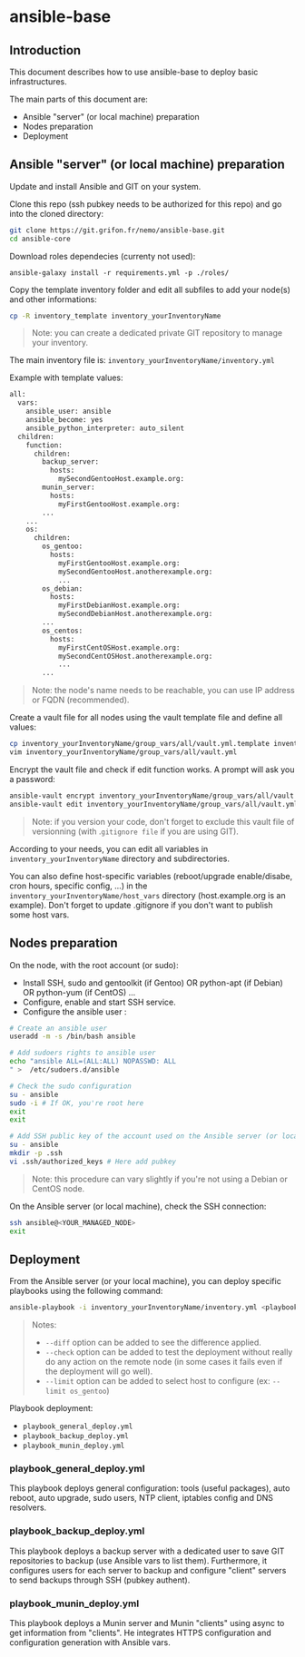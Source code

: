 # ansible-base

## Introduction

This document describes how to use ansible-base to deploy basic infrastructures.

The main parts of this document are:

* Ansible "server" (or local machine) preparation
* Nodes preparation
* Deployment

## Ansible "server" (or local machine) preparation

Update and install Ansible and GIT on your system.

Clone this repo (ssh pubkey needs to be authorized for this repo) and go into the cloned directory:

```bash
git clone https://git.grifon.fr/nemo/ansible-base.git
cd ansible-core
```

Download roles dependecies (currenty not used):

```ansible-galaxy install -r requirements.yml -p ./roles/```

Copy the template inventory folder and edit all subfiles to add your node(s) and other informations:

```bash
cp -R inventory_template inventory_yourInventoryName
```

> Note: you can create a dedicated private GIT repository to manage your inventory.

The main inventory file is: `inventory_yourInventoryName/inventory.yml`

Example with template values:

```bash
all:
  vars:
    ansible_user: ansible
    ansible_become: yes
    ansible_python_interpreter: auto_silent
  children:
    function:
      children:
        backup_server:
          hosts:
            mySecondGentooHost.example.org:
        munin_server:
          hosts:
            myFirstGentooHost.example.org:
	    ...
	...
    os:
      children:
        os_gentoo:
          hosts:
            myFirstGentooHost.example.org:
            mySecondGentooHost.anotherexample.org:
            ...
        os_debian:
          hosts:
            myFirstDebianHost.example.org:
            mySecondDebianHost.anotherexample.org:
	    ...
        os_centos:
          hosts:
            myFirstCentOSHost.example.org:
            mySecondCentOSHost.anotherexample.org:
            ...
        ...
```

> Note: the node's name needs to be reachable, you can use IP address or FQDN (recommended).

Create a vault file for all nodes using the vault template file and define all values:

```bash
cp inventory_yourInventoryName/group_vars/all/vault.yml.template inventory_yourInventoryName/group_vars/all/vault.yml
vim inventory_yourInventoryName/group_vars/all/vault.yml
```

Encrypt the vault file and check if edit function works. A prompt will ask you a password:

```bash
ansible-vault encrypt inventory_yourInventoryName/group_vars/all/vault.yml
ansible-vault edit inventory_yourInventoryName/group_vars/all/vault.yml
```

> Note: if you version your code, don't forget to exclude this vault file of versionning (with .`gitignore file` if you are using GIT).

According to your needs, you can edit all variables in `inventory_yourInventoryName` directory and subdirectories.

You can also define host-specific variables (reboot/upgrade enable/disabe, cron hours, specific config, ...) in the `inventory_yourInventoryName/host_vars` directory (host.example.org is an example). Don't forget to update .gitignore if you don't want to publish some host vars.

## Nodes preparation

On the node, with the root account (or sudo):

* Install SSH, sudo and gentoolkit (if Gentoo) OR python-apt (if Debian) OR python-yum (if CentOS) ...
* Configure, enable and start SSH service.
* Configure the ansible user :

```bash
# Create an ansible user
useradd -m -s /bin/bash ansible

# Add sudoers rights to ansible user
echo "ansible ALL=(ALL:ALL) NOPASSWD: ALL
" >  /etc/sudoers.d/ansible

# Check the sudo configuration
su - ansible
sudo -i # If OK, you're root here
exit
exit

# Add SSH public key of the account used on the Ansible server (or local machine) to the ansible user on the remote node to deploy
su - ansible
mkdir -p .ssh
vi .ssh/authorized_keys # Here add pubkey
```

> Note: this procedure can vary slightly if you're not using a Debian or  CentOS node.

On the Ansible server (or local machine), check the SSH connection:

```bash
ssh ansible@<YOUR_MANAGED_NODE>
exit
```

## Deployment

From the Ansible server (or your local machine), you can deploy specific playbooks using the following command:

```bash
ansible-playbook -i inventory_yourInventoryName/inventory.yml <playbook_name> --ask-vault-pass
```

> Notes:
>
> * `--diff` option can be added to see the difference applied.
> * `--check` option can be added to test the deployment without really do any action on the remote node (in some cases it fails even if the deployment will go well).
> * `--limit` option can be added to select host to configure (ex: `--limit os_gentoo`)

Playbook deployment:

* `playbook_general_deploy.yml`
* `playbook_backup_deploy.yml`
* `playbook_munin_deploy.yml`

### playbook_general_deploy.yml

This playbook deploys general configuration: tools (useful packages), auto reboot, auto upgrade, sudo users, NTP client, iptables config  and DNS resolvers.

### playbook_backup_deploy.yml

This playbook deploys a backup server with a dedicated user to save GIT repositories to backup (use Ansible vars to list them). Furthermore, it configures users for each server to backup and configure "client" servers to send backups through SSH (pubkey authent).

### playbook_munin_deploy.yml

This playbook deploys a Munin server and Munin "clients" using async to get information from "clients". He integrates HTTPS configuration and configuration generation with Ansible vars.

